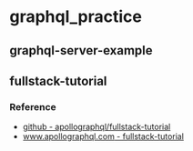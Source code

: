 # graphql_practice

## graphql-server-example

## fullstack-tutorial

### Reference

- [github - apollographql/fullstack-tutorial](https://github.com/apollographql/fullstack-tutorial)
- [www.apollographql.com - fullstack-tutorial](https://www.apollographql.com/docs/tutorial/introduction/)
